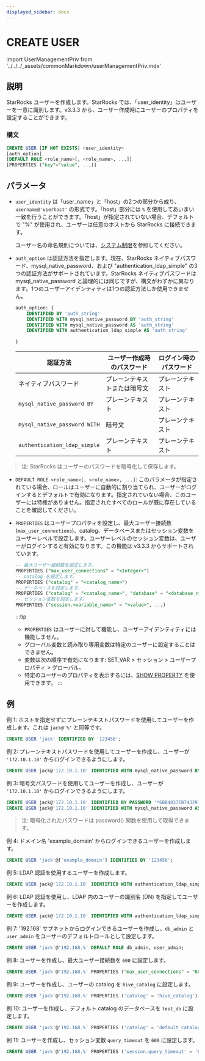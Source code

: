 ```yaml
---
displayed_sidebar: docs
---
```


# CREATE USER

import UserManagementPriv from '../../../_assets/commonMarkdown/userManagementPriv.mdx'

## 説明

StarRocks ユーザーを作成します。StarRocks では、「user_identity」はユーザーを一意に識別します。v3.3.3 から、ユーザー作成時にユーザーのプロパティを設定することができます。

<UserManagementPriv />

### 構文

```SQL
CREATE USER [IF NOT EXISTS] <user_identity> 
[auth_option] 
[DEFAULT ROLE <role_name>[, <role_name>, ...]]
[PROPERTIES ("key"="value", ...)]
```

## パラメータ

- `user_identity` は「user_name」と「host」の2つの部分から成り、`username@'userhost'` の形式です。「host」部分には `%` を使用してあいまい一致を行うことができます。「host」が指定されていない場合、デフォルトで "%" が使用され、ユーザーは任意のホストから StarRocks に接続できます。

  ユーザー名の命名規則については、[システム制限](../../System_limit.md)を参照してください。

- `auth_option` は認証方法を指定します。現在、StarRocks ネイティブパスワード、mysql_native_password、および "authentication_ldap_simple" の3つの認証方法がサポートされています。StarRocks ネイティブパスワードは mysql_native_password と論理的には同じですが、構文がわずかに異なります。1つのユーザーアイデンティティは1つの認証方法しか使用できません。

    ```SQL
    auth_option: {
        IDENTIFIED BY 'auth_string'
        IDENTIFIED WITH mysql_native_password BY 'auth_string'
        IDENTIFIED WITH mysql_native_password AS 'auth_string'
        IDENTIFIED WITH authentication_ldap_simple AS 'auth_string'
        
    }
    ```

    | **認証方法**                 | **ユーザー作成時のパスワード** | **ログイン時のパスワード** |
    | ---------------------------- | ------------------------------ | -------------------------- |
    | ネイティブパスワード         | プレーンテキストまたは暗号文   | プレーンテキスト            |
    | `mysql_native_password BY`   | プレーンテキスト               | プレーンテキスト            |
    | `mysql_native_password WITH` | 暗号文                         | プレーンテキスト            |
    | `authentication_ldap_simple` | プレーンテキスト               | プレーンテキスト            |

> 注: StarRocks はユーザーのパスワードを暗号化して保存します。

- `DEFAULT ROLE <role_name>[, <role_name>, ...]`: このパラメータが指定されている場合、ロールはユーザーに自動的に割り当てられ、ユーザーがログインするとデフォルトで有効になります。指定されていない場合、このユーザーには特権がありません。指定されたすべてのロールが既に存在していることを確認してください。

- `PROPERTIES` はユーザープロパティを設定し、最大ユーザー接続数 (`max_user_connections`)、catalog、データベースまたはセッション変数をユーザーレベルで設定します。ユーザーレベルのセッション変数は、ユーザーがログインすると有効になります。この機能は v3.3.3 からサポートされています。

  ```SQL
  -- 最大ユーザー接続数を設定します。
  PROPERTIES ("max_user_connections" = "<Integer>")
  -- catalog を設定します。
  PROPERTIES ("catalog" = "<catalog_name>")
  -- データベースを設定します。
  PROPERTIES ("catalog" = "<catalog_name>", "database" = "<database_name>")
  -- セッション変数を設定します。
  PROPERTIES ("session.<variable_name>" = "<value>", ...)
  ```

  :::tip
  - `PROPERTIES` はユーザーに対して機能し、ユーザーアイデンティティには機能しません。
  - グローバル変数と読み取り専用変数は特定のユーザーに設定することはできません。
  - 変数は次の順序で有効になります: SET_VAR > セッション > ユーザープロパティ > グローバル。
  - 特定のユーザーのプロパティを表示するには、[SHOW PROPERTY](./SHOW_PROPERTY.md) を使用できます。
  :::

## 例

例 1: ホストを指定せずにプレーンテキストパスワードを使用してユーザーを作成します。これは `jack@'%'` と同等です。

```SQL
CREATE USER 'jack' IDENTIFIED BY '123456';
```

例 2: プレーンテキストパスワードを使用してユーザーを作成し、ユーザーが `'172.10.1.10'` からログインできるようにします。

```SQL
CREATE USER jack@'172.10.1.10' IDENTIFIED WITH mysql_native_password BY '123456';
```

例 3: 暗号文パスワードを使用してユーザーを作成し、ユーザーが `'172.10.1.10'` からログインできるようにします。

```SQL
CREATE USER jack@'172.10.1.10' IDENTIFIED BY PASSWORD '*6BB4837EB74329105EE4568DDA7DC67ED2CA2AD9';
CREATE USER jack@'172.10.1.10' IDENTIFIED WITH mysql_native_password AS '*6BB4837EB74329105EE4568DDA7DC67ED2CA2AD9';
```

> 注: 暗号化されたパスワードは password() 関数を使用して取得できます。

例 4: ドメイン名 'example_domain' からログインできるユーザーを作成します。

```SQL
CREATE USER 'jack'@['example_domain'] IDENTIFIED BY '123456';
```

例 5: LDAP 認証を使用するユーザーを作成します。

```SQL
CREATE USER jack@'172.10.1.10' IDENTIFIED WITH authentication_ldap_simple;
```

例 6: LDAP 認証を使用し、LDAP 内のユーザーの識別名 (DN) を指定してユーザーを作成します。

```SQL
CREATE USER jack@'172.10.1.10' IDENTIFIED WITH authentication_ldap_simple AS 'uid=jack,ou=company,dc=example,dc=com';
```

例 7: '192.168' サブネットからログインできるユーザーを作成し、`db_admin` と `user_admin` をユーザーのデフォルトロールとして設定します。

```SQL
CREATE USER 'jack'@'192.168.%' DEFAULT ROLE db_admin, user_admin;
```

例 8: ユーザーを作成し、最大ユーザー接続数を `600` に設定します。

```SQL
CREATE USER 'jack'@'192.168.%' PROPERTIES ("max_user_connections" = "600");
```

例 9: ユーザーを作成し、ユーザーの catalog を `hive_catalog` に設定します。

```SQL
CREATE USER 'jack'@'192.168.%' PROPERTIES ('catalog' = 'hive_catalog');
```

例 10: ユーザーを作成し、デフォルト catalog のデータベースを `test_db` に設定します。

```SQL
CREATE USER 'jack'@'192.168.%' PROPERTIES ('catalog' = 'default_catalog', 'database' = 'test_db');
```

例 11: ユーザーを作成し、セッション変数 `query_timeout` を `600` に設定します。

```SQL
CREATE USER 'jack'@'192.168.%' PROPERTIES ('session.query_timeout' = '600');
```